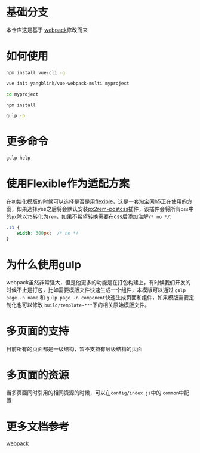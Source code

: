 # 基础分支
本仓库这是基于 [webpack](https://github.com/vuejs-templates/webpack/tree/19ea95c82a84479f6ef5843e2ff3dca2b998c725)修改而来

# 如何使用
```bash
npm install vue-cli -g

vue init yangblink/vue-webpack-multi myproject

cd myproject

npm install

gulp -p
```

# 更多命令
```bash
gulp help
```

# 使用Flexible作为适配方案
在初始化模版的时候可以选择是否是用[flexible](https://github.com/amfe/article/issues/17)，这是一套淘宝网h5正在使用的方案，如果选择yes之后将会默认安装[px2rem-postcss](https://github.com/songsiqi/px2rem-postcss)插件，该插件会将所有`css`中的`px`除以`75`转化为`rem`，如果不希望转换需要在css后添加注解`/* no */`:
```css
.t1 {
    width: 300px;  /* no */
}
```

# 为什么使用gulp

webpack虽然非常强大，但是他更多的功能是在打包构建上，有时候我们开发的时候不止是打包，比如需要模版文件快速生成一个组件，本模版可以通过 `gulp page -n name` 和 `gulp page -n component`快速生成页面和组件，如果模版需要定制化也可以修改 `build/template-***`下的相关原始模版文件。

# 多页面的支持

目前所有的页面都是一级结构，暂不支持有层级结构的页面

# 多页面的资源

当多页面同时引用的相同资源的时候，可以在`config/index.js`中的 `common`中配置

# 更多文档参考

[webpack](https://github.com/vuejs-templates/webpack/tree/19ea95c82a84479f6ef5843e2ff3dca2b998c725)